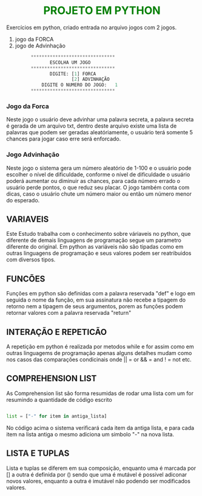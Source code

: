 # <h1 align="center" style="color:green">PROJETO EM PYTHON</h1>

Exercícios em python, criado entrada no arquivo jogos com 2 jogos.
1. jogo da FORCA
2. jogo de Advinhação

```python
         *******************************
                ESCOLHA UM JOGO 
         *******************************
                DIGITE: [1] FORCA 
                        [2] ADVINHAÇÃO 
             DIGITE O NUMERO DO JOGO:   1
         *******************************

```
### Jogo da Forca

Neste jogo o usuário deve advinhar uma palavra secreta, a palavra secreta é gerada de um arquivo txt, dentro deste arquivo existe uma lista de palavras que podem ser geradas aleatóriamente, o usuário terá somente 5 chances para jogar caso erre será enforcado.

### Jogo Advinhação

Neste jogo o sistema gera um número aleatório de 1-100 e o usuário pode escolher o nível de dificuldade, conforme o nível de dificuldade o usuário poderá aumentar ou diminuir as chances, para cada número errado o usuário perde pontos, o que reduz seu placar.
O jogo também conta com dicas, caso o usuário chute um número maior ou então um número menor do esperado.

## VARIAVEIS

Este Estudo trabalha com o conhecimento sobre váriaveis no python, que diferente de demais linguagens de programação segue um parametro diferente do original. Em python as variáveis não são tipadas como em outras linguagens de programação e seus valores podem ser reatribuidos com diversos tipos.

## FUNCÕES

Funções em python são definidas com a palavra reservada "def" e logo em seguida o nome da função, em sua assinatura não recebe a tipagem do retorno nem a tipagem de seus argumentos, porem as funções podem retornar valores com a palavra reservada "return"

## INTERAÇÃO E REPETICÃO

A repetição em python é realizada por metodos while e for assim como em outras linguagems de programação apenas alguns detalhes mudam como nos casos das comparações condicinais onde || = or && = and ! = not etc.

## COMPREHENSION LIST

As Comprehension list são forma resumidas de rodar uma lista com um for resumindo a quantidade de código escrito

```python

list = ["-" for item in antiga_lista]

```

No código acima o sistema verificará cada item da antiga lista, e para cada item na lista antiga o mesmo adiciona um simbolo "-" na nova lista.

## LISTA E TUPLAS

Lista e tuplas se diferem em sua composição, enquanto uma é marcada por [] a outra é definida por () sendo que uma é mutável é possivel adiconar novos valores, enquanto a outra é imutável não podendo ser modificados valores.


